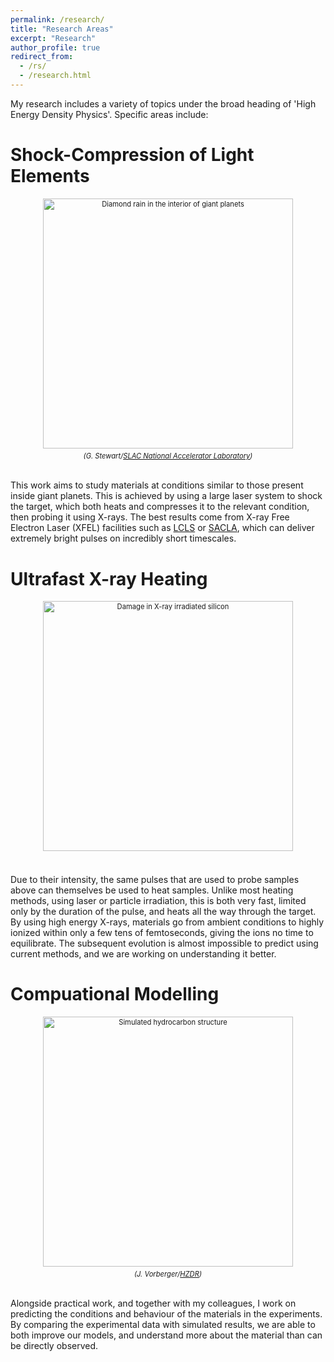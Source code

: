 ```yaml
---
permalink: /research/
title: "Research Areas"
excerpt: "Research"
author_profile: true
redirect_from: 
  - /rs/
  - /research.html
---
```


My research includes a variety of topics under the broad heading of 'High Energy Density Physics'. Specific areas include:

Shock-Compression of Light Elements
======

<div style="width:400 px; font-size:80%; text-align:center;"><img src="https://njhartley.github.io/images/image_diamond_rain.PNG" alt="Diamond rain in the interior of giant planets" width="400" style="padding-bottom:0.5em;" /><br><i>(G. Stewart/<a href="https://www6.slac.stanford.edu/news/2017-08-21-scientists-create-diamond-rain-forms-interior-icy-giant-planets.aspx">SLAC National Accelerator Laboratory</a>)</i></div>

<br>This work aims to study materials at conditions similar to those present inside giant planets. This is achieved by using a large laser system to shock the target, which both heats and compresses it to the relevant condition, then probing it using X-rays. The best results come from X-ray Free Electron Laser (XFEL) facilities such as [LCLS](https://lcls.slac.stanford.edu/) or [SACLA](http://xfel.riken.jp/eng/), which can deliver extremely bright pulses on incredibly short timescales.

Ultrafast X-ray Heating
======

<div style="width:400 px; font-size:80%; text-align:center;"><img src="https://njhartley.github.io/images/image_silicon_target.png" alt="Damage in X-ray irradiated silicon" width="400" style="padding-bottom:0.5em;" /></div>

<br>Due to their intensity, the same pulses that are used to probe samples above can themselves be used to heat samples. Unlike most heating methods, using laser or particle irradiation, this is both very fast, limited only by the duration of the pulse, and heats all the way through the target. By using high energy X-rays, materials go from ambient conditions to highly ionized within only a few tens of femtoseconds, giving the ions no time to equilibrate. The subsequent evolution is almost impossible to predict using current methods, and we are working on understanding it better.

Compuational Modelling
======

<div style="width:400 px; font-size:80%; text-align:center;"><img src="https://njhartley.github.io/images/image_A2m.png" alt="Simulated hydrocarbon structure" width="400" style="padding-bottom:0.5em;" /><br><i>(J. Vorberger/<a href="https://www.hzdr.de/db/Cms?pOid=57769&pNid=3438">HZDR</a>)</i> </div>

<br>Alongside practical work, and together with my colleagues, I work on predicting the conditions and behaviour of the materials in the experiments. By comparing the experimental data with simulated results, we are able to both improve our models, and understand more about the material than can be directly observed.

